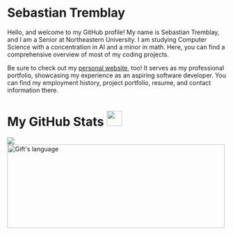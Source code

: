 # Sebastian Tremblay

Hello, and welcome to my GitHub profile! My name is Sebastian Tremblay, and I am a Senior at Northeastern University. I am studying Computer Science with a concentration in AI and a minor in math. Here, you can find a comprehensive overview of most of my coding projects. 

Be sure to check out my [personal website](https://sebytremblay.com), too! It serves as my professional portfolio, showcasing my experience as an aspiring software developer. You can find my employment history, project portfolio, resume, and contact information there.

# My GitHub Stats <img src = "https://i.pinimg.com/originals/65/c4/f4/65c4f452571be1261e9c623f7da488ac.gif" width = 35px> 
 
<div>
  <img align="center" src="https://github-readme-stats.anuraghazra1.vercel.app/api?username=sebytremblay&show_icons=true" />
  <img align="center" src="https://github-readme-stats.vercel.app/api/top-langs?username=sebytremblay&langs_count=6&show_icons=true&locale=en&layout=compact&theme=light" alt="Gift's language" height="192px"  width="500px"/>
</div>
